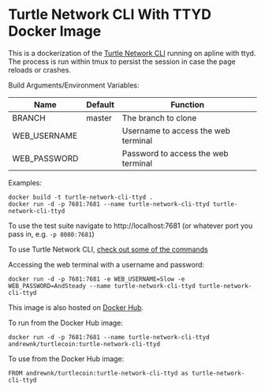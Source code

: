 # Turtle Network CLI With TTYD Docker Image

This is a dockerization of the [Turtle Network CLI](https://github.com/turtlecoin/turtle-network-cli) running on apline with ttyd. The process is run within tmux to persist the session in case the page reloads or crashes.

Build Arguments/Environment Variables:

| Name | Default | Function |
| --- | --- | --- |
| BRANCH | master | The branch to clone |
| WEB_USERNAME |  | Username to access the web terminal |
| WEB_PASSWORD |  | Password to access the web terminal |

Examples:
```
docker build -t turtle-network-cli-ttyd .
docker run -d -p 7681:7681 --name turtle-network-cli-ttyd turtle-network-cli-ttyd
```

To use the test suite navigate to http://localhost:7681 (or whatever port you pass in, e.g. ```-p 8080:7681```)

To use Turtle Network CLI, [check out some of the commands](https://github.com/turtlecoin/turtle-network-cli#user-content-commands-work-in-progress)

Accessing the web terminal with a username and password:
```
docker run -d -p 7681:7681 -e WEB_USERNAME=Slow -e WEB_PASSWORD=AndSteady --name turtle-network-cli-ttyd turtle-network-cli-ttyd
```

This image is also hosted on [Docker Hub](https://cloud.docker.com/u/andrewnk/repository/docker/andrewnk/turtlecoin). 

To run from the Docker Hub image:

```
docker run -d -p 7681:7681 --name turtle-network-cli-ttyd andrewnk/turtlecoin:turtle-network-cli-ttyd
```

To use from the Docker Hub image:

```
FROM andrewnk/turtlecoin:turtle-network-cli-ttyd as turtle-network-cli-ttyd
```

